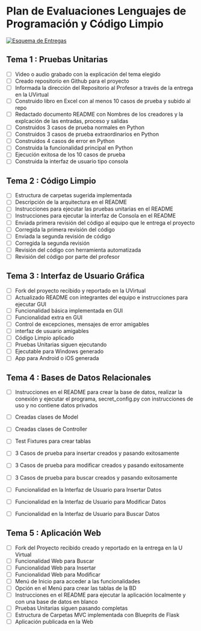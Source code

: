 # Plan de Evaluaciones Lenguajes de Programación y Código Limpio

[![Esquema de Entregas](https://mermaid.ink/img/pako:eNp9Ut9r2zAQ_leOe50b7MR2bT0UtjaBPaV0bIPhl6t9ccVsKTtLsCzkf58cZ00KWYUedN-Pu09Ce6xtw6hw4F-eTc0PmlqhvjIQFtXOCjyK3fAEbEmcrvWWjIM10ABr0a021AEbJ9wSJBHMYQfppK-FyfEb22q0raz8hOXJsqjMpF7f3N19WKkjOyGrEVkrePRdB09jxMG91T7x1oojgc_DENizLXD3VoTrWltzSVxtNxLHe6rXWF_hmxbnqTsPDNaP7UgKbLwZG1OnG2rgEw0MDcMDOTuc9e93vPI4y-xsXmaXL7HMTtD1AN_5-UL3_7kYYSu6QeXEc4Q9S09jifvRXqF74Z4rVOHY8IZ85yqszCHYQr4f1vb_nGJ9-4JqQ90QKr9twlVOf-cVFTYNy731xqFK4vLYBNUef4eymJVFmiflPIvTIuwId6hukiyZLW7LeVzkaVJmt0V-iPDPcW48K9NRuVgURRyXcZ5HSN7ZLztTT6kOfwEwt9_u?type=png)](https://mermaid.live/edit#pako:eNp9Ut9r2zAQ_leOe50b7MR2bT0UtjaBPaV0bIPhl6t9ccVsKTtLsCzkf58cZ00KWYUedN-Pu09Ce6xtw6hw4F-eTc0PmlqhvjIQFtXOCjyK3fAEbEmcrvWWjIM10ABr0a021AEbJ9wSJBHMYQfppK-FyfEb22q0raz8hOXJsqjMpF7f3N19WKkjOyGrEVkrePRdB09jxMG91T7x1oojgc_DENizLXD3VoTrWltzSVxtNxLHe6rXWF_hmxbnqTsPDNaP7UgKbLwZG1OnG2rgEw0MDcMDOTuc9e93vPI4y-xsXmaXL7HMTtD1AN_5-UL3_7kYYSu6QeXEc4Q9S09jifvRXqF74Z4rVOHY8IZ85yqszCHYQr4f1vb_nGJ9-4JqQ90QKr9twlVOf-cVFTYNy731xqFK4vLYBNUef4eymJVFmiflPIvTIuwId6hukiyZLW7LeVzkaVJmt0V-iPDPcW48K9NRuVgURRyXcZ5HSN7ZLztTT6kOfwEwt9_u)

## Tema 1 : Pruebas Unitarias

- [ ] Video o audio grabado con la explicación del tema elegido
- [ ] Creado repositorio en Github para el proyecto
- [ ] Informada la dirección del Repositorio al Profesor a través de la entrega en la UVirtual
- [ ] Construido libro en Excel con al menos 10 casos de prueba y subido al repo
- [ ] Redactado documento README con Nombres de los creadores y la explcación de las entradas, proceso y salidas
- [ ] Construidos 3 casos de prueba normales en Python
- [ ] Construidos 3 casos de prueba extraordinarios en Python
- [ ] Construidos 4 casos de error en Python
- [ ] Construida la funcionalidad principal en Python
- [ ] Ejecución exitosa de los 10 casos de prueba
- [ ] Construida la interfaz de usuario tipo consola

## Tema 2 : Código Limpio

- [ ] Estructura de carpetas sugerida implementada
- [ ] Descripción de la arquitectura en el README
- [ ] Instrucciones para ejecutar las pruebas unitarias en el README
- [ ] Instrucciones para ejecutar la interfaz de Consola en el README
- [ ] Enviada primera revisión del código al equipo que le entrega el proyecto
- [ ] Corregida la primera revisión del código 
- [ ] Enviada la segunda revisión de código 
- [ ] Corregida la segunda revisión
- [ ] Revisión del código con herramienta automatizada
- [ ] Revisión del código por parte del profesor

## Tema 3 : Interfaz de Usuario Gráfica

- [ ] Fork del proyecto recibido y reportado en la UVirtual
- [ ] Actualizado README con integrantes del equipo e instrucciones para ejecutar GUI
- [ ] Funcionalidad básica implementada en GUI
- [ ] Funcionalidad extra en GUI
- [ ] Control de excepciones, mensajes de error amigables
- [ ] interfaz de usuario amigables
- [ ] Código Limpio aplicado
- [ ] Pruebas Unitarias siguen ejecutando 
- [ ] Ejecutable para Windows generado
- [ ] App para Android o iOS generada
      
## Tema 4 : Bases de Datos Relacionales

- [ ] Instrucciones en el README para crear la base de datos, realizar la conexión y ejecutar el programa, secret_config.py con instrucciones de uso y no contiene datos privados
- [ ] Creadas clases de Model  
- [ ] Creadas clases de Controller
- [ ] Test Fixtures para crear tablas
- [ ] 3 Casos de prueba para insertar creados y pasando exitosamente
- [ ] 3 Casos de prueba para modificar creados y pasando exitosamente
- [ ] 3 Casos de prueba para buscar creados y pasando exitosamente
- [ ] Funcionalidad en la Interfaz de Usuario para Insertar Datos
- [ ] Funcionalidad en la Interfaz de Usuario para Modificar Datos
- [ ] Funcionalidad en la Interfaz de Usuario para Buscar Datos


## Tema 5 : Aplicación Web

- [ ] Fork del Proyecto recibido creado y reportado en la entrega en la U Virtual
- [ ] Funcionalidad Web para Buscar
- [ ] Funcionalidad Web para Insertar 
- [ ] Funcionalidad Web para Modificar
- [ ] Menú de Inicio para acceder a las funcionalidades
- [ ] Opción en el Menú para crear las tablas de la BD
- [ ] Instrucciones en el README para ejecutar la aplicación localmente y con una base de datos en blanco
- [ ] Pruebas Unitarias siguen pasando completas
- [ ] Estructura de Carpetas MVC implementada con Blueprits de Flask
- [ ] Aplicación publicada en la Web
